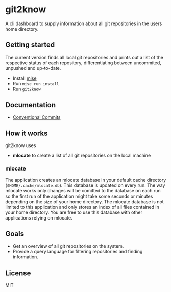 # git2know

A cli dashboard to supply information about all git repositories in the users home
directory.

## Getting started

The current version finds all local git repositories and prints out a list of the
respective status of each repository, differentiating between uncommited, unpushed and
up-to-date.

- Install [mise](https://mise.jdx.dev/getting-started.html)
- Run `mise run install`
- Run `git2know`

## Documentation

- [Conventional Commits](./docs/conventional-commits.md)

## How it works

git2know uses

* **mlocate** to create a list of all git repositories on the local machine

### mlocate

The application creates an mlocate database in your default cache directory
(`$HOME/.cache/mlocate.db`). This database is updated on every run. The way mlocate
works only changes will be comitted to the database on each run so the first run of the
application might take some seconds or minutes depending on the size of your home
directory. The mlocate database is not limited to this application and only stores an
index of all files contained in your home directory. You are free to use this database
with other applications relying on mlocate.

## Goals

* Get an overview of all git repositories on the system.
* Provide a query language for filtering repositories and finding information.

## License

MIT
